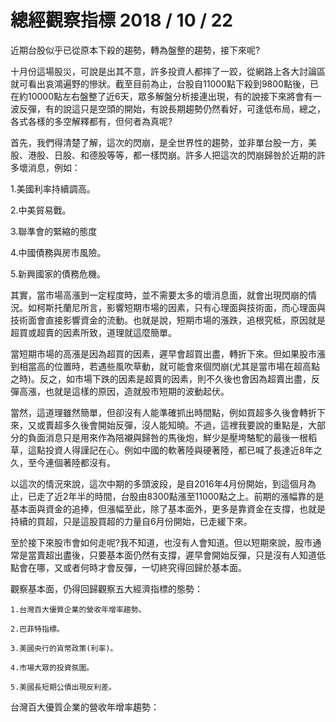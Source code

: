 # 總經觀察指標 2018 / 10 / 22


近期台股似乎已從原本下殺的趨勢，轉為盤整的趨勢，接下來呢?

 

十月份這場股災，可說是出其不意，許多投資人都摔了一跤，從網路上各大討論區就可看出哀鴻遍野的慘狀。截至目前為止，台股自11000點下殺到9800點後，已在約10000點左右盤整了近6天，眾多解盤分析接連出現，有的說接下來將會有一波反彈，有的說這只是空頭的開始，有說長期趨勢仍然看好，可逢低布局，總之，各式各樣的多空解釋都有，但何者為真呢?

 

首先，我們得清楚了解，這次的閃崩，是全世界性的趨勢，並非單台股一方，美股、港股、日股、和德股等等，都一樣閃崩。許多人把這次的閃崩歸咎於近期的許多壞消息，例如：

 

1.美國利率持續調高。

2.中美貿易戰。

3.聯準會的緊縮的態度

4.中國債務與房市風險。

5.新興國家的債務危機。

 

其實，當市場高漲到一定程度時，並不需要太多的壞消息面，就會出現閃崩的情況。如柯斯托蘭尼所言，影響短期市場的因素，只有心理面與技術面，而心理面與技術面會直接影響資金的流動。也就是說，短期市場的漲跌，追根究柢，原因就是超買或超賣的因素所致，道理就這麼簡單。

 

當短期市場的高漲是因為超買的因素，遲早會超買出盡，轉折下來。但如果股市漲到相當高的位置時，若遇些風吹草動，就可能會來個閃崩(尤其是當市場在超高點之時)。反之，如市場下跌的因素是超賣的因素，則不久後也會因為超賣出盡，反彈高漲，也就是這樣的原因，造就股市短期的波動起伏。

 

當然，這道理雖然簡單，但卻沒有人能準確抓出時間點，例如買超多久後會轉折下來，又或賣超多久後會開始反彈，沒人能知曉。不過，這裡我要說的重點是，大部分的負面消息只是用來作為陪襯與歸咎的馬後炮，鮮少是壓垮駱駝的最後一根稻草，這點投資人得謹記在心。例如中國的軟著陸與硬著陸，都已喊了長達近8年之久，至今連個著陸都沒有。

 

以這次的情況來說，這次中期的多頭波段，是自2016年4月份開始，到這個月為止，已走了近2年半的時間，台股由8300點漲至11000點之上。前期的漲幅靠的是基本面與資金的追捧，但漲幅至此，除了基本面外，更多是靠資金在支撐，也就是持續的買超，只是這股買超的力量自6月份開始，已走緩下來。

 

至於接下來股市會如何走呢?我不知道，也沒有人會知道。但以短期來說，股市通常是當賣超出盡後，只要基本面仍然有支撐，遲早會開始反彈，只是沒有人知道低點會在哪，又或者何時才會反彈，一切終究得回歸於基本面。

 

觀察基本面，仍得回歸觀察五大經濟指標的態勢：

 
```
1.台灣百大優質企業的營收年增率趨勢。

2.巴菲特指標。

3.美國央行的貨幣政策(利率)。

4.市場大眾的投資氛圍。

5.美國長短期公債出現反利差。

 ```

 

台灣百大優質企業的營收年增率趨勢：